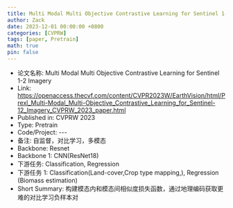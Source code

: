 ```yaml
---
title: Multi Modal Multi Objective Contrastive Learning for Sentinel 1-2 Imagery
author: Zack
date: 2023-12-01 00:00:00 +0800
categories: [CVPRW]
tags: [paper, Pretrain]
math: true
pin: false
---
```

- 论文名称: Multi Modal Multi Objective Contrastive Learning for Sentinel 1-2 Imagery
- Link: https://openaccess.thecvf.com/content/CVPR2023W/EarthVision/html/Prexl_Multi-Modal_Multi-Objective_Contrastive_Learning_for_Sentinel-12_Imagery_CVPRW_2023_paper.html
- Published in: CVPRW 2023
- Type: Pretrain
- Code/Project: ---
- 备注: 自监督，对比学习，多模态
- Backbone: Resnet
- Backbone 1: CNN(ResNet18)
- 下游任务: Classification, Regression
- 下游任务 1: Classification(Land-cover,Crop type mapping,), Regression (Biomass estimation)
- Short Summary: 构建模态内和模态间相似度损失函数，通过地理编码获取更难的对比学习负样本对

